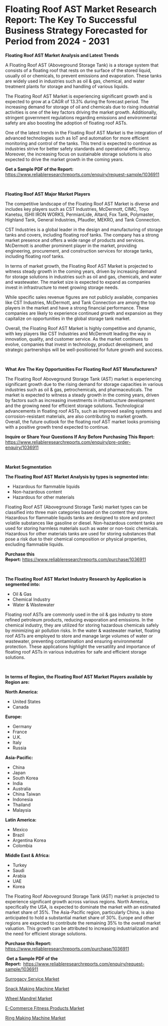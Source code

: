 <p><h1>Floating Roof AST Market Research Report: The Key To Successful Business Strategy Forecasted for Period from 2024 - 2031</h1></p><p><strong>Floating Roof AST Market Analysis and Latest Trends</strong></p>
<p><p>A Floating Roof AST (Aboveground Storage Tank) is a storage system that consists of a floating roof that rests on the surface of the stored liquid, usually oil or chemicals, to prevent emissions and evaporation. These tanks are widely used in industries such as oil & gas, chemical, and water treatment plants for storage and handling of various liquids.</p><p>The Floating Roof AST Market is experiencing significant growth and is expected to grow at a CAGR of 13.3% during the forecast period. The increasing demand for storage of oil and chemicals due to rising industrial activities is one of the key factors driving the market growth. Additionally, stringent government regulations regarding emissions and environmental safety are also boosting the adoption of floating roof ASTs.</p><p>One of the latest trends in the Floating Roof AST Market is the integration of advanced technologies such as IoT and automation for more efficient monitoring and control of the tanks. This trend is expected to continue as industries strive for better safety standards and operational efficiency. Moreover, the increasing focus on sustainable storage solutions is also expected to drive the market growth in the coming years.</p></p>
<p><strong>Get a Sample PDF of the Report:&nbsp;</strong> <a href="https://www.reliableresearchreports.com/enquiry/request-sample/1036911">https://www.reliableresearchreports.com/enquiry/request-sample/1036911</a></p>
<p>&nbsp;</p>
<p><strong>Floating Roof AST Major Market Players</strong></p>
<p><p>The competitive landscape of the Floating Roof AST Market is diverse and includes key players such as CST Industries, McDermott, CIMC, Toyo Kanetsu, ISHII IRON WORKS, PermianLide, Altard, Fox Tank, Polymaster, Highland Tank, General Industries, Pfaudler, MEKRO, and Tank Connection.</p><p>CST Industries is a global leader in the design and manufacturing of storage tanks and covers, including floating roof tanks. The company has a strong market presence and offers a wide range of products and services. McDermott is another prominent player in the market, providing engineering, procurement, and construction services for storage tanks, including floating roof tanks.</p><p>In terms of market growth, the Floating Roof AST Market is projected to witness steady growth in the coming years, driven by increasing demand for storage solutions in industries such as oil and gas, chemicals, and water and wastewater. The market size is expected to expand as companies invest in infrastructure to meet growing storage needs.</p><p>While specific sales revenue figures are not publicly available, companies like CST Industries, McDermott, and Tank Connection are among the top players in the market and have a strong financial performance. These companies are likely to experience continued growth and expansion as they capitalize on opportunities in the global storage tank market.</p><p>Overall, the Floating Roof AST Market is highly competitive and dynamic, with key players like CST Industries and McDermott leading the way in innovation, quality, and customer service. As the market continues to evolve, companies that invest in technology, product development, and strategic partnerships will be well-positioned for future growth and success.</p></p>
<p>&nbsp;</p>
<p><strong>What Are The Key Opportunities For Floating Roof AST Manufacturers?</strong></p>
<p><p>The Floating Roof Aboveground Storage Tank (AST) market is experiencing significant growth due to the rising demand for storage capacities in various industries such as oil & gas, petrochemicals, and pharmaceuticals. The market is expected to witness a steady growth in the coming years, driven by factors such as increasing investments in infrastructure development and the growing need for efficient storage solutions. Technological advancements in floating roof ASTs, such as improved sealing systems and corrosion-resistant materials, are also contributing to market growth. Overall, the future outlook for the floating roof AST market looks promising with a positive growth trend expected to continue.</p></p>
<p><strong>Inquire or Share Your Questions If Any Before Purchasing This Report:</strong> <a href="https://www.reliableresearchreports.com/enquiry/pre-order-enquiry/1036911">https://www.reliableresearchreports.com/enquiry/pre-order-enquiry/1036911</a></p>
<p>&nbsp;</p>
<p><strong>Market Segmentation</strong></p>
<p><strong>The Floating Roof AST Market Analysis by types is segmented into:</strong></p>
<p><ul><li>Hazardous for flammable liquids</li><li>Non-hazardous content</li><li>Hazardous for other materials</li></ul></p>
<p><p>Floating Roof AST (Aboveground Storage Tank) market types can be classified into three main categories based on the content they store. Hazardous for flammable liquids tanks are designed to store and protect volatile substances like gasoline or diesel. Non-hazardous content tanks are used for storing harmless materials such as water or non-toxic chemicals. Hazardous for other materials tanks are used for storing substances that pose a risk due to their chemical composition or physical properties, excluding flammable liquids.</p></p>
<p><strong>Purchase this Report:&nbsp;</strong><a href="https://www.reliableresearchreports.com/purchase/1036911">https://www.reliableresearchreports.com/purchase/1036911</a></p>
<p>&nbsp;</p>
<p><strong>The Floating Roof AST Market Industry Research by Application is segmented into:</strong></p>
<p><ul><li>Oil & Gas</li><li>Chemical Industry</li><li>Water & Wastewater</li></ul></p>
<p><p>Floating roof ASTs are commonly used in the oil & gas industry to store refined petroleum products, reducing evaporation and emissions. In the chemical industry, they are utilized for storing hazardous chemicals safely by minimizing air pollution risks. In the water & wastewater market, floating roof ASTs are employed to store and manage large volumes of water or wastewater, preventing contamination and ensuring environmental protection. These applications highlight the versatility and importance of floating roof ASTs in various industries for safe and efficient storage solutions.</p></p>
<p>&nbsp;</p>
<p><strong>In terms of Region, the Floating Roof AST Market Players available by Region are:</strong></p>
<p>
    <p> <strong> North America: </strong>
        <ul>
            <li>United States</li>
            <li>Canada</li>
        </ul>
        </p> 
    <p> <strong> Europe: </strong>
        <ul>
            <li>Germany</li>
            <li>France</li>
            <li>U.K.</li>
            <li>Italy</li>
            <li>Russia</li>
        </ul>
        </p> 
    <p> <strong> Asia-Pacific: </strong>
        <ul>
            <li>China</li>
            <li>Japan</li>
            <li>South Korea</li>
            <li>India</li>
            <li>Australia</li>
            <li>China Taiwan</li>
            <li>Indonesia</li>
            <li>Thailand</li>
            <li>Malaysia</li>
        </ul>
        </p> 
    <p> <strong> Latin America: </strong>
        <ul>
            <li>Mexico</li>
            <li>Brazil</li>
            <li>Argentina Korea</li>
            <li>Colombia</li>
        </ul>
        </p> 
    <p> <strong> Middle East & Africa: </strong>
        <ul>
            <li>Turkey</li>
            <li>Saudi</li>
            <li>Arabia</li>
            <li>UAE</li>
            <li>Korea</li>
        </ul>
    </p>
    </p>
<p><p>The Floating Roof Aboveground Storage Tank (AST) market is projected to experience significant growth across various regions. North America, specifically the USA, is expected to dominate the market with an estimated market share of 35%. The Asia-Pacific region, particularly China, is also anticipated to hold a substantial market share of 30%. Europe and other regions are expected to contribute the remaining 35% to the overall market valuation. This growth can be attributed to increasing industrialization and the need for efficient storage solutions.</p></p>
<p><strong>Purchase this Report: </strong><a href="https://www.reliableresearchreports.com/purchase/1036911">https://www.reliableresearchreports.com/purchase/1036911</a></p>
<p>&nbsp;<strong>Get a Sample PDF of the Report:&nbsp;&nbsp;</strong><a href="https://www.reliableresearchreports.com/enquiry/request-sample/1036911">https://www.reliableresearchreports.com/enquiry/request-sample/1036911</a></p>
<p><strong></strong></p>
<p><p><a href="https://issuu.com/reportprime-2/docs/surrogacy-service-market-size-2030.pptx">Surrogacy Service Market</a></p><p><a href="https://medium.com/p/644753e0a32d/edit">Snack Making Machine Market</a></p><p><a href="https://medium.com/@emmyrolfson8689/wheel-mandrel-market-size-market-outlook-and-market-forecast-2024-to-2031-dcf3c25485ec">Wheel Mandrel Market</a></p><p><a href="https://issuu.com/reportprime-2/docs/e-commerce-fitness-products-market-size-2030.pptx">E-Commerce Fitness Products Market</a></p><p><a href="https://medium.com/p/51909a153ec1/edit">Ring Making Machine Market</a></p></p>